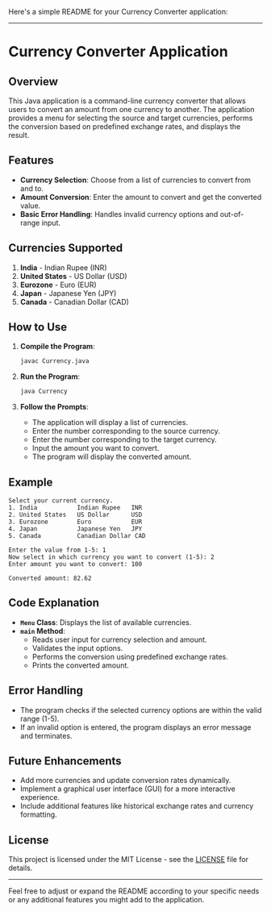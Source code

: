 Here's a simple README for your Currency Converter application:

---

# Currency Converter Application

## Overview

This Java application is a command-line currency converter that allows users to convert an amount from one currency to another. The application provides a menu for selecting the source and target currencies, performs the conversion based on predefined exchange rates, and displays the result.

## Features

- **Currency Selection**: Choose from a list of currencies to convert from and to.
- **Amount Conversion**: Enter the amount to convert and get the converted value.
- **Basic Error Handling**: Handles invalid currency options and out-of-range input.

## Currencies Supported

1. **India** - Indian Rupee (INR)
2. **United States** - US Dollar (USD)
3. **Eurozone** - Euro (EUR)
4. **Japan** - Japanese Yen (JPY)
5. **Canada** - Canadian Dollar (CAD)

## How to Use

1. **Compile the Program**: 
   ```bash
   javac Currency.java
   ```

2. **Run the Program**:
   ```bash
   java Currency
   ```

3. **Follow the Prompts**:
   - The application will display a list of currencies.
   - Enter the number corresponding to the source currency.
   - Enter the number corresponding to the target currency.
   - Input the amount you want to convert.
   - The program will display the converted amount.

## Example

```
Select your current currency.
1. India           Indian Rupee   INR
2. United States   US Dollar      USD
3. Eurozone        Euro           EUR
4. Japan           Japanese Yen   JPY
5. Canada          Canadian Dollar CAD

Enter the value from 1-5: 1
Now select in which currency you want to convert (1-5): 2
Enter amount you want to convert: 100

Converted amount: 82.62
```

## Code Explanation

- **`Menu` Class**: Displays the list of available currencies.
- **`main` Method**:
  - Reads user input for currency selection and amount.
  - Validates the input options.
  - Performs the conversion using predefined exchange rates.
  - Prints the converted amount.

## Error Handling

- The program checks if the selected currency options are within the valid range (1-5).
- If an invalid option is entered, the program displays an error message and terminates.

## Future Enhancements

- Add more currencies and update conversion rates dynamically.
- Implement a graphical user interface (GUI) for a more interactive experience.
- Include additional features like historical exchange rates and currency formatting.

## License

This project is licensed under the MIT License - see the [LICENSE](LICENSE) file for details.

---

Feel free to adjust or expand the README according to your specific needs or any additional features you might add to the application.
